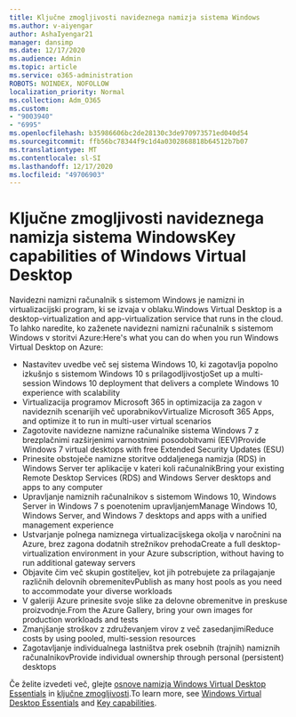 ```yaml
---
title: Ključne zmogljivosti navideznega namizja sistema Windows
ms.author: v-aiyengar
author: AshaIyengar21
manager: dansimp
ms.date: 12/17/2020
ms.audience: Admin
ms.topic: article
ms.service: o365-administration
ROBOTS: NOINDEX, NOFOLLOW
localization_priority: Normal
ms.collection: Adm_O365
ms.custom:
- "9003940"
- "6995"
ms.openlocfilehash: b35986606bc2de28130c3de970973571ed040d54
ms.sourcegitcommit: ffb56bc78344f9c1d4a0302868818b64512b7b07
ms.translationtype: MT
ms.contentlocale: sl-SI
ms.lasthandoff: 12/17/2020
ms.locfileid: "49706903"
---
```

# <a name="key-capabilities-of-windows-virtual-desktop"></a><span data-ttu-id="29b18-102">Ključne zmogljivosti navideznega namizja sistema Windows</span><span class="sxs-lookup"><span data-stu-id="29b18-102">Key capabilities of Windows Virtual Desktop</span></span>

<span data-ttu-id="29b18-103">Navidezni namizni računalnik s sistemom Windows je namizni in virtualizacijski program, ki se izvaja v oblaku.</span><span class="sxs-lookup"><span data-stu-id="29b18-103">Windows Virtual Desktop is a desktop-virtualization and app-virtualization service that runs in the cloud.</span></span> <span data-ttu-id="29b18-104">To lahko naredite, ko zaženete navidezni namizni računalnik s sistemom Windows v storitvi Azure:</span><span class="sxs-lookup"><span data-stu-id="29b18-104">Here's what you can do when you run Windows Virtual Desktop on Azure:</span></span>

- <span data-ttu-id="29b18-105">Nastavitev uvedbe več sej sistema Windows 10, ki zagotavlja popolno izkušnjo s sistemom Windows 10 s prilagodljivostjo</span><span class="sxs-lookup"><span data-stu-id="29b18-105">Set up a multi-session Windows 10 deployment that delivers a complete Windows 10 experience with scalability</span></span>
- <span data-ttu-id="29b18-106">Virtualizacija programov Microsoft 365 in optimizacija za zagon v navideznih scenarijih več uporabnikov</span><span class="sxs-lookup"><span data-stu-id="29b18-106">Virtualize Microsoft 365 Apps, and optimize it to run in multi-user virtual scenarios</span></span>
- <span data-ttu-id="29b18-107">Zagotovite navidezne namizne računalnike sistema Windows 7 z brezplačnimi razširjenimi varnostnimi posodobitvami (EEV)</span><span class="sxs-lookup"><span data-stu-id="29b18-107">Provide Windows 7 virtual desktops with free Extended Security Updates (ESU)</span></span>
- <span data-ttu-id="29b18-108">Prinesite obstoječe namizne storitve oddaljenega namizja (RDS) in Windows Server ter aplikacije v kateri koli računalnik</span><span class="sxs-lookup"><span data-stu-id="29b18-108">Bring your existing Remote Desktop Services (RDS) and Windows Server desktops and apps to any computer</span></span>
- <span data-ttu-id="29b18-109">Upravljanje namiznih računalnikov s sistemom Windows 10, Windows Server in Windows 7 s poenotenim upravljanjem</span><span class="sxs-lookup"><span data-stu-id="29b18-109">Manage Windows 10, Windows Server, and Windows 7 desktops and apps with a unified management experience</span></span>
- <span data-ttu-id="29b18-110">Ustvarjanje polnega namiznega virtualizacijskega okolja v naročnini na Azure, brez zagona dodatnih strežnikov prehoda</span><span class="sxs-lookup"><span data-stu-id="29b18-110">Create a full desktop-virtualization environment in your Azure subscription, without having to run additional gateway servers</span></span>
- <span data-ttu-id="29b18-111">Objavite čim več skupin gostiteljev, kot jih potrebujete za prilagajanje različnih delovnih obremenitev</span><span class="sxs-lookup"><span data-stu-id="29b18-111">Publish as many host pools as you need to accommodate your diverse workloads</span></span>
- <span data-ttu-id="29b18-112">V galeriji Azure prinesite svoje slike za delovne obremenitve in preskuse proizvodnje.</span><span class="sxs-lookup"><span data-stu-id="29b18-112">From the Azure Gallery, bring your own images for production workloads and tests</span></span>
- <span data-ttu-id="29b18-113">Zmanjšanje stroškov z združevanjem virov z več zasedanjimi</span><span class="sxs-lookup"><span data-stu-id="29b18-113">Reduce costs by using pooled, multi-session resources</span></span>
- <span data-ttu-id="29b18-114">Zagotavljanje individualnega lastništva prek osebnih (trajnih) namiznih računalnikov</span><span class="sxs-lookup"><span data-stu-id="29b18-114">Provide individual ownership through personal (persistent) desktops</span></span>

<span data-ttu-id="29b18-115">Če želite izvedeti več, glejte [osnove namizja Windows Virtual Desktop Essentials](https://go.microsoft.com/fwlink/?linkid=2127033) in [ključne zmogljivosti](https://go.microsoft.com/fwlink/?linkid=2127033).</span><span class="sxs-lookup"><span data-stu-id="29b18-115">To learn more, see [Windows Virtual Desktop Essentials](https://go.microsoft.com/fwlink/?linkid=2127033) and [Key capabilities](https://go.microsoft.com/fwlink/?linkid=2127033).</span></span>

